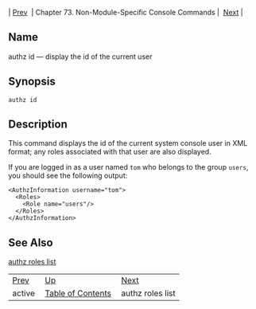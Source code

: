 | [Prev](console_commands.active)  | Chapter 73. Non-Module-Specific Console Commands |  [Next](console_commands.authz_roles_list) |

<a name="console_commands.authz_id"></a>
## Name

authz id — display the id of the current user

## Synopsis

`authz id`

<a name="idp14041952"></a>
## Description

This command displays the id of the current system console user in XML format; any roles associated with that user are also displayed.

If you are logged in as a user named `tom` who belongs to the group `users`, you should see the following output:

```
<AuthzInformation username="tom">
  <Roles>
    <Role name="users"/>
  </Roles>
</AuthzInformation>
```
<a name="idp14045664"></a>
## See Also

[authz roles list](console_commands.authz_roles_list "authz roles list")

|     |     |     |
| --- | --- | --- |
| [Prev](console_commands.active)  | [Up](console.cmds.ref) |  [Next](console_commands.authz_roles_list) |
| active  | [Table of Contents](index) |  authz roles list |

